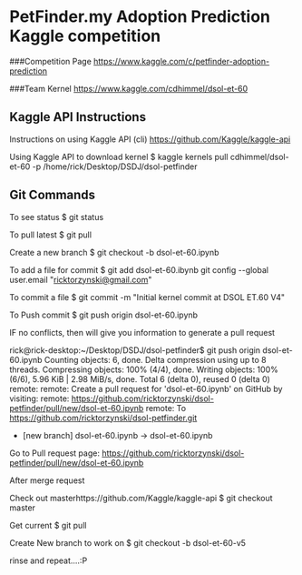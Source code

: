 # PetFinder.my Adoption Prediction Kaggle competition

###Competition Page
https://www.kaggle.com/c/petfinder-adoption-prediction

###Team Kernel
https://www.kaggle.com/cdhimmel/dsol-et-60

## Kaggle API Instructions

Instructions on using Kaggle API (cli)
https://github.com/Kaggle/kaggle-api

Using Kaggle API to download kernel
$ kaggle kernels pull cdhimmel/dsol-et-60 -p /home/rick/Desktop/DSDJ/dsol-petfinder

## Git Commands

To see status
$ git status

To pull latest 
$ git pull

Create a new branch
$ git checkout -b dsol-et-60.ipynb

To add a file for commit
$ git add dsol-et-60.ibynb git config --global user.email "ricktorzynski@gmail.com"

To commit a file 
$ git commit -m "Initial kernel commit at DSOL ET.60 V4"

To Push commit
$ git push origin dsol-et-60.ipynb

IF no conflicts, then will give you information to generate a pull request

rick@rick-desktop:~/Desktop/DSDJ/dsol-petfinder$ git push origin dsol-et-60.ipynb
Counting objects: 6, done.
Delta compression using up to 8 threads.
Compressing objects: 100% (4/4), done.
Writing objects: 100% (6/6), 5.96 KiB | 2.98 MiB/s, done.
Total 6 (delta 0), reused 0 (delta 0)
remote: 
remote: Create a pull request for 'dsol-et-60.ipynb' on GitHub by visiting:
remote:      https://github.com/ricktorzynski/dsol-petfinder/pull/new/dsol-et-60.ipynb
remote: 
To https://github.com/ricktorzynski/dsol-petfinder.git
 * [new branch]      dsol-et-60.ipynb -> dsol-et-60.ipynb

Go to Pull request page:
https://github.com/ricktorzynski/dsol-petfinder/pull/new/dsol-et-60.ipynb

After merge request

Check out masterhttps://github.com/Kaggle/kaggle-api
$ git checkout master

Get current
$ git pull

Create New branch to work on
$ git checkout -b dsol-et-60-v5

rinse and repeat....:P



